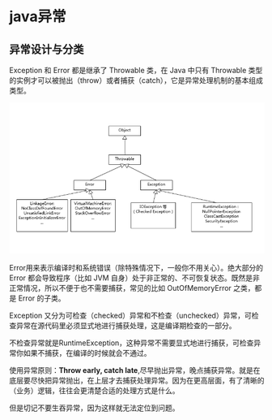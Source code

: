 # java异常

## 异常设计与分类

Exception 和 Error 都是继承了 Throwable 类，在 Java 中只有 Throwable 类型的实例才可以被抛出（throw）或者捕获（catch），它是异常处理机制的基本组成类型。

![](java异常/accba531a365e6ae39614ebfa3273900.png)

Error用来表示编译时和系统错误（除特殊情况下，一般你不用关心）。绝大部分的 Error 都会导致程序（比如 JVM 自身）处于非正常的、不可恢复状态。既然是非正常情况，所以不便于也不需要捕获，常见的比如 OutOfMemoryError 之类，都是 Error 的子类。

Exception 又分为可检查（checked）异常和不检查（unchecked）异常，可检查异常在源代码里必须显式地进行捕获处理，这是编译期检查的一部分。

不检查异常就是RuntimeException，这种异常不需要显式地进行捕获，可检查异常你如果不捕获，在编译的时候就会不通过。

使用异常原则：**Throw early, catch late**,尽早抛出异常，晚点捕获异常。就是在底层要尽快把异常抛出，在上层才去捕获处理异常。因为在更高层面，有了清晰的（业务）逻辑，往往会更清楚合适的处理方式是什么。

但是切记不要生吞异常，因为这样就无法定位到问题。